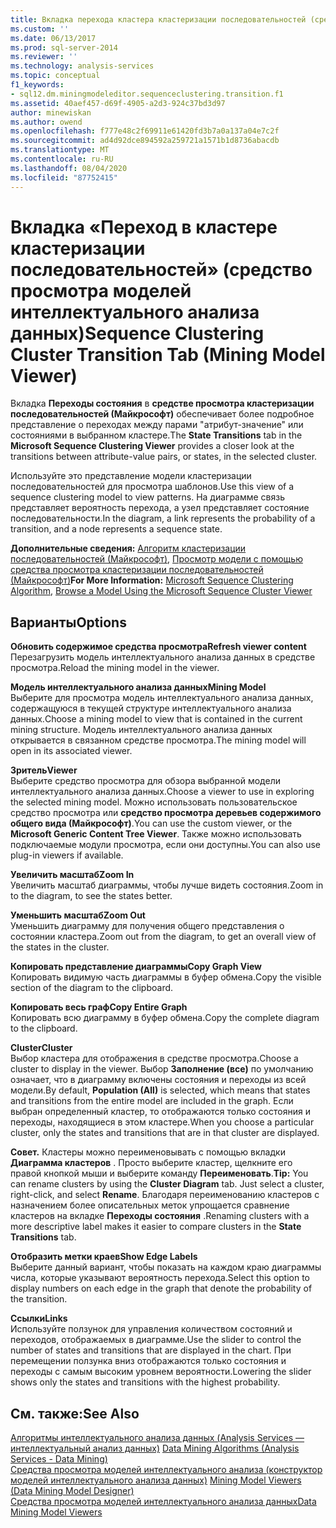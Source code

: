 ```yaml
---
title: Вкладка перехода кластера кластеризации последовательностей (средство просмотра моделей интеллектуального анализа данных) | Документация Майкрософт
ms.custom: ''
ms.date: 06/13/2017
ms.prod: sql-server-2014
ms.reviewer: ''
ms.technology: analysis-services
ms.topic: conceptual
f1_keywords:
- sql12.dm.miningmodeleditor.sequenceclustering.transition.f1
ms.assetid: 40aef457-d69f-4905-a2d3-924c37bd3d97
author: minewiskan
ms.author: owend
ms.openlocfilehash: f777e48c2f69911e61420fd3b7a0a137a04e7c2f
ms.sourcegitcommit: ad4d92dce894592a259721a1571b1d8736abacdb
ms.translationtype: MT
ms.contentlocale: ru-RU
ms.lasthandoff: 08/04/2020
ms.locfileid: "87752415"
---
```

# <a name="sequence-clustering-cluster-transition-tab-mining-model-viewer"></a><span data-ttu-id="04e57-102">Вкладка «Переход в кластере кластеризации последовательностей» (средство просмотра моделей интеллектуального анализа данных)</span><span class="sxs-lookup"><span data-stu-id="04e57-102">Sequence Clustering Cluster Transition Tab (Mining Model Viewer)</span></span>
  <span data-ttu-id="04e57-103">Вкладка **Переходы состояния** в **средстве просмотра кластеризации последовательностей (Майкрософт)** обеспечивает более подробное представление о переходах между парами "атрибут-значение" или состояниями в выбранном кластере.</span><span class="sxs-lookup"><span data-stu-id="04e57-103">The **State Transitions** tab in the **Microsoft Sequence Clustering Viewer** provides a closer look at the transitions between attribute-value pairs, or states, in the selected cluster.</span></span>  
  
 <span data-ttu-id="04e57-104">Используйте это представление модели кластеризации последовательностей для просмотра шаблонов.</span><span class="sxs-lookup"><span data-stu-id="04e57-104">Use this view of a sequence clustering model to view patterns.</span></span> <span data-ttu-id="04e57-105">На диаграмме связь представляет вероятность перехода, а узел представляет состояние последовательности.</span><span class="sxs-lookup"><span data-stu-id="04e57-105">In the diagram, a link represents the probability of a transition, and a node represents a sequence state.</span></span>  
  
 <span data-ttu-id="04e57-106">**Дополнительные сведения:** [Алгоритм кластеризации последовательностей (Майкрософт)](data-mining/microsoft-sequence-clustering-algorithm.md), [Просмотр модели с помощью средства просмотра кластеризации последовательностей (Майкрософт)](data-mining/browse-a-model-using-the-microsoft-sequence-cluster-viewer.md)</span><span class="sxs-lookup"><span data-stu-id="04e57-106">**For More Information:** [Microsoft Sequence Clustering Algorithm](data-mining/microsoft-sequence-clustering-algorithm.md), [Browse a Model Using the Microsoft Sequence Cluster Viewer](data-mining/browse-a-model-using-the-microsoft-sequence-cluster-viewer.md)</span></span>  
  
## <a name="options"></a><span data-ttu-id="04e57-107">Варианты</span><span class="sxs-lookup"><span data-stu-id="04e57-107">Options</span></span>  
 <span data-ttu-id="04e57-108">**Обновить содержимое средства просмотра**</span><span class="sxs-lookup"><span data-stu-id="04e57-108">**Refresh viewer content**</span></span>  
 <span data-ttu-id="04e57-109">Перезагрузить модель интеллектуального анализа данных в средстве просмотра.</span><span class="sxs-lookup"><span data-stu-id="04e57-109">Reload the mining model in the viewer.</span></span>  
  
 <span data-ttu-id="04e57-110">**Модель интеллектуального анализа данных**</span><span class="sxs-lookup"><span data-stu-id="04e57-110">**Mining Model**</span></span>  
 <span data-ttu-id="04e57-111">Выберите для просмотра модель интеллектуального анализа данных, содержащуюся в текущей структуре интеллектуального анализа данных.</span><span class="sxs-lookup"><span data-stu-id="04e57-111">Choose a mining model to view that is contained in the current mining structure.</span></span> <span data-ttu-id="04e57-112">Модель интеллектуального анализа данных открывается в связанном средстве просмотра.</span><span class="sxs-lookup"><span data-stu-id="04e57-112">The mining model will open in its associated viewer.</span></span>  
  
 <span data-ttu-id="04e57-113">**Зритель**</span><span class="sxs-lookup"><span data-stu-id="04e57-113">**Viewer**</span></span>  
 <span data-ttu-id="04e57-114">Выберите средство просмотра для обзора выбранной модели интеллектуального анализа данных.</span><span class="sxs-lookup"><span data-stu-id="04e57-114">Choose a viewer to use in exploring the selected mining model.</span></span> <span data-ttu-id="04e57-115">Можно использовать пользовательское средство просмотра или **средство просмотра деревьев содержимого общего вида (Майкрософт)**.</span><span class="sxs-lookup"><span data-stu-id="04e57-115">You can use the custom viewer, or the **Microsoft Generic Content Tree Viewer**.</span></span> <span data-ttu-id="04e57-116">Также можно использовать подключаемые модули просмотра, если они доступны.</span><span class="sxs-lookup"><span data-stu-id="04e57-116">You can also use plug-in viewers if available.</span></span>  
  
 <span data-ttu-id="04e57-117">**Увеличить масштаб**</span><span class="sxs-lookup"><span data-stu-id="04e57-117">**Zoom In**</span></span>  
 <span data-ttu-id="04e57-118">Увеличить масштаб диаграммы, чтобы лучше видеть состояния.</span><span class="sxs-lookup"><span data-stu-id="04e57-118">Zoom in to the diagram, to see the states better.</span></span>  
  
 <span data-ttu-id="04e57-119">**Уменьшить масштаб**</span><span class="sxs-lookup"><span data-stu-id="04e57-119">**Zoom Out**</span></span>  
 <span data-ttu-id="04e57-120">Уменьшить диаграмму для получения общего представления о состоянии кластера.</span><span class="sxs-lookup"><span data-stu-id="04e57-120">Zoom out from the diagram, to get an overall view of the states in the cluster.</span></span>  
  
 <span data-ttu-id="04e57-121">**Копировать представление диаграммы**</span><span class="sxs-lookup"><span data-stu-id="04e57-121">**Copy Graph View**</span></span>  
 <span data-ttu-id="04e57-122">Копировать видимую часть диаграммы в буфер обмена.</span><span class="sxs-lookup"><span data-stu-id="04e57-122">Copy the visible section of the diagram to the clipboard.</span></span>  
  
 <span data-ttu-id="04e57-123">**Копировать весь граф**</span><span class="sxs-lookup"><span data-stu-id="04e57-123">**Copy Entire Graph**</span></span>  
 <span data-ttu-id="04e57-124">Копировать всю диаграмму в буфер обмена.</span><span class="sxs-lookup"><span data-stu-id="04e57-124">Copy the complete diagram to the clipboard.</span></span>  
  
 <span data-ttu-id="04e57-125">**Cluster**</span><span class="sxs-lookup"><span data-stu-id="04e57-125">**Cluster**</span></span>  
 <span data-ttu-id="04e57-126">Выбор кластера для отображения в средстве просмотра.</span><span class="sxs-lookup"><span data-stu-id="04e57-126">Choose a cluster to display in the viewer.</span></span> <span data-ttu-id="04e57-127">Выбор **Заполнение (все)** по умолчанию означает, что в диаграмму включены состояния и переходы из всей модели.</span><span class="sxs-lookup"><span data-stu-id="04e57-127">By default, **Population (All)** is selected, which means that states and transitions from the entire model are included in the graph.</span></span> <span data-ttu-id="04e57-128">Если выбран определенный кластер, то отображаются только состояния и переходы, находящиеся в этом кластере.</span><span class="sxs-lookup"><span data-stu-id="04e57-128">When you choose a particular cluster, only the states and transitions that are in that cluster are displayed.</span></span>  
  
 <span data-ttu-id="04e57-129">**Совет.** Кластеры можно переименовывать с помощью вкладки **Диаграмма кластеров** . Просто выберите кластер, щелкните его правой кнопкой мыши и выберите команду **Переименовать**.</span><span class="sxs-lookup"><span data-stu-id="04e57-129">**Tip:** You can rename clusters by using the **Cluster Diagram** tab. Just select a cluster, right-click, and select **Rename**.</span></span> <span data-ttu-id="04e57-130">Благодаря переименованию кластеров с назначением более описательных меток упрощается сравнение кластеров на вкладке **Переходы состояния** .</span><span class="sxs-lookup"><span data-stu-id="04e57-130">Renaming clusters with a more descriptive label makes it easier to compare clusters in the **State Transitions** tab.</span></span>  
  
 <span data-ttu-id="04e57-131">**Отобразить метки краев**</span><span class="sxs-lookup"><span data-stu-id="04e57-131">**Show Edge Labels**</span></span>  
 <span data-ttu-id="04e57-132">Выберите данный вариант, чтобы показать на каждом краю диаграммы числа, которые указывают вероятность перехода.</span><span class="sxs-lookup"><span data-stu-id="04e57-132">Select this option to display numbers on each edge in the graph that denote the probability of the transition.</span></span>  
  
 <span data-ttu-id="04e57-133">**Ссылки**</span><span class="sxs-lookup"><span data-stu-id="04e57-133">**Links**</span></span>  
 <span data-ttu-id="04e57-134">Используйте ползунок для управления количеством состояний и переходов, отображаемых в диаграмме.</span><span class="sxs-lookup"><span data-stu-id="04e57-134">Use the slider to control the number of states and transitions that are displayed in the chart.</span></span> <span data-ttu-id="04e57-135">При перемещении ползунка вниз отображаются только состояния и переходы с самым высоким уровнем вероятности.</span><span class="sxs-lookup"><span data-stu-id="04e57-135">Lowering the slider shows only the states and transitions with the highest probability.</span></span>  
  
## <a name="see-also"></a><span data-ttu-id="04e57-136">См. также:</span><span class="sxs-lookup"><span data-stu-id="04e57-136">See Also</span></span>  
 <span data-ttu-id="04e57-137">[Алгоритмы интеллектуального анализа данных &#40;Analysis Services — интеллектуальный анализ данных&#41;](data-mining/data-mining-algorithms-analysis-services-data-mining.md) </span><span class="sxs-lookup"><span data-stu-id="04e57-137">[Data Mining Algorithms &#40;Analysis Services - Data Mining&#41;](data-mining/data-mining-algorithms-analysis-services-data-mining.md) </span></span>  
 <span data-ttu-id="04e57-138">[Средства просмотра моделей интеллектуального анализа &#40;конструктор моделей интеллектуального анализа данных&#41;](mining-model-viewers-data-mining-model-designer.md) </span><span class="sxs-lookup"><span data-stu-id="04e57-138">[Mining Model Viewers &#40;Data Mining Model Designer&#41;](mining-model-viewers-data-mining-model-designer.md) </span></span>  
 [<span data-ttu-id="04e57-139">Средства просмотра моделей интеллектуального анализа данных</span><span class="sxs-lookup"><span data-stu-id="04e57-139">Data Mining Model Viewers</span></span>](data-mining/data-mining-model-viewers.md)  
  
  
